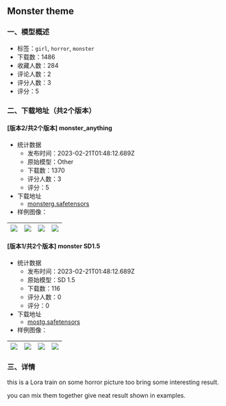 ## Monster theme
### 一、模型概述

- 标签：`girl`, `horror`, `monster`
- 下载数：1486
- 收藏人数：284
- 评论人数：2
- 评分人数：3
- 评分：5

### 二、下载地址（共2个版本）

#### [版本2/共2个版本] monster_anything

- 统计数据
  - 发布时间：2023-02-21T01:48:12.689Z
  - 原始模型：Other
  - 下载数：1370
  - 评分人数：3
  - 评分：5
- 下载地址
  - [monsterg.safetensors](https://civitai.com/api/download/models/13307)
- 样例图像：

| <img src="https://image.civitai.com/xG1nkqKTMzGDvpLrqFT7WA/807c2fac-3896-4f96-4e57-22b79afcb500/width=450/128704.jpeg" /> | <img src="https://image.civitai.com/xG1nkqKTMzGDvpLrqFT7WA/a7651ad1-b9f3-4256-3cd1-945df99c1c00/width=450/128714.jpeg" /> | <img src="https://image.civitai.com/xG1nkqKTMzGDvpLrqFT7WA/9ae697d6-a25e-445f-d2dc-6a568e583100/width=450/128713.jpeg" /> | <img src="https://image.civitai.com/xG1nkqKTMzGDvpLrqFT7WA/8e1c7b38-3180-449e-fb9f-f44b41d8e300/width=450/128712.jpeg" /> |
| ---- | ---- | ---- | ---- |

#### [版本1/共2个版本] monster SD1.5

- 统计数据
  - 发布时间：2023-02-21T01:48:12.689Z
  - 原始模型：SD 1.5
  - 下载数：116
  - 评分人数：0
  - 评分：0
- 下载地址
  - [mostg.safetensors](https://civitai.com/api/download/models/13308)
- 样例图像：

| <img src="https://image.civitai.com/xG1nkqKTMzGDvpLrqFT7WA/68ee02fe-c161-4411-c11f-cd86297e1400/width=450/128723.jpeg" /> | <img src="https://image.civitai.com/xG1nkqKTMzGDvpLrqFT7WA/018de76e-ad74-4438-8f75-94e98d96ca00/width=450/128722.jpeg" /> | <img src="https://image.civitai.com/xG1nkqKTMzGDvpLrqFT7WA/e0dbada0-6261-4a75-5052-c69ea494d800/width=450/128721.jpeg" /> | <img src="https://image.civitai.com/xG1nkqKTMzGDvpLrqFT7WA/ce35f3a7-1672-4a0e-7acf-a18197025e00/width=450/128720.jpeg" /> |
| ---- | ---- | ---- | ---- |


### 三、详情
<p>this is a Lora train on some horror picture too bring some interesting result. </p><p>you can mix them together give neat result shown in examples. </p>